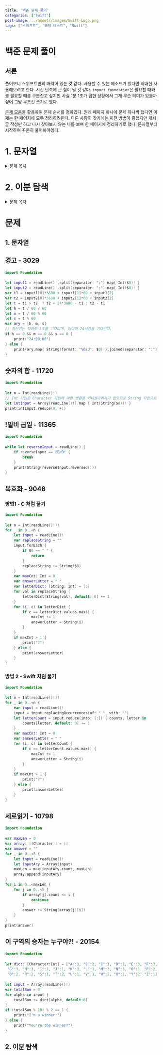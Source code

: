 ```yaml
---
title: '백준 문제 풀이'
categories: ['Swift']
post-image: ../assets/images/Swift-Logo.png
tags: ["스위프트", "코딩 테스트", "Swift"]
---
```


# 백준 문제 풀이

## 서론

풀어보니 스위프트만의 매력이 있는 것 같다. 사용할 수 있는 메소드가 있다면 최대한 사용해보려고 한다. 시간 단축에 큰 힘이 될 것 같다. `import foundation`은 필요할 때와 불 필요할 때를 구분짓고 싶지만 사실 1분 1초가 급한 상황에서 그게 무슨 의미가 있을까 싶어 그냥 무조건 쓰기로 했다.

[문제 모음](https://github.com/tony9402/baekjoon)을 활용하여 문제 순서를 정하였다. 원래 페이지 하나에 문제 하나씩 했다면 이제는 한 페이지에 모두 정리하려한다.
다른 사람이 찾기에는 이전 방법이 좋겠지만 게시글 작성만 하고 다시 찾아보지 않는 나를 보며 한 페이지에 정리하기로 했다.
문자열부터 시작하여 꾸준히 풀어봐야겠다.

# 1. 문자열
<details>
<summary>문제 목차</summary>
<div markdown="1">

|          순번          |        문제 번호         |        문제 이름         |         난이도          |        풀이 링크        |
| :-----: | :-----: | :-----: | :-----: | :-----: |
| 00 | <a href="https://www.acmicpc.net/problem/3029" target="_blank">3029</a> | <a href="https://www.acmicpc.net/problem/3029" target="_blank">경고</a> | ![](/assets/images/b3.svg){: width="4%" height="4%"} |  [바로가기](#경고---3029) |
| 01 | <a href="https://www.acmicpc.net/problem/11720" target="_blank">11720</a> | <a href="https://www.acmicpc.net/problem/11720" target="_blank">숫자의 합</a> | ![](/assets/images/b2.svg){: width="4%" height="4%"} | [바로가기](#숫자의-합---11720)|
| 02 | <a href="https://www.acmicpc.net/problem/11365" target="_blank">11365</a> | <a href="https://www.acmicpc.net/problem/11365" target="_blank">!밀비 급일</a> | ![](/assets/images/b2.svg){: width="4%" height="4%"} | [바로가기](#밀비-급일---11365) |
| 03 | <a href="https://www.acmicpc.net/problem/9046" target="_blank">9046</a> | <a href="https://www.acmicpc.net/problem/9046" target="_blank">복호화</a> | ![](/assets/images/b1.svg){: width="4%" height="4%"} | [바로가기](#복호화---9046) |
| 04 | <a href="https://www.acmicpc.net/problem/10798" target="_blank">10798</a> | <a href="https://www.acmicpc.net/problem/10798" target="_blank">세로읽기</a> | ![](/assets/images/b1.svg){: width="4%" height="4%"} | [바로가기](#세로읽기---10798) |
| 05 | <a href="https://www.acmicpc.net/problem/20154" target="_blank">20154</a> | <a href="https://www.acmicpc.net/problem/20154" target="_blank">이 구역의 승자는 누구야?!</a> | ![](/assets/images/b1.svg){: width="4%" height="4%"} | [바로가기](#이-구역의-승자는-누구야---20154)|

</div>
</details>

# 2. 이분 탐색
<details>
<summary>문제 목차</summary>
<div markdown="1">

|          순번          |         문제 번호         |        문제 이름         |         난이도          |        풀이 링크         |
| :-----: | :-----: | :-----: | :-----: | :-----: |
| 00 | <a href="https://www.acmicpc.net/problem/1789" target="_blank">1789</a> | <a href="https://www.acmicpc.net/problem/1789" target="_blank">수들의 합</a> | ![](/assets/images/s5.svg){: width="4%" height="4%"} | [바로가기](#수들의-합---1789) |
| 01 | <a href="https://www.acmicpc.net/problem/2417" target="_blank">2417</a> | <a href="https://www.acmicpc.net/problem/2417" target="_blank">정수 제곱근</a> | ![](/assets/images/s4.svg){: width="4%" height="4%"} | [바로가기](#정수-제곱근---2417) |
| 02 | <a href="https://www.acmicpc.net/problem/10815" target="_blank">10815</a> | <a href="https://www.acmicpc.net/problem/10815" target="_blank">숫자 카드</a> | ![](/assets/images/s4.svg){: width="4%" height="4%"} | [바로가기](#숫자-카드---10815) |
| 03 | <a href="https://www.acmicpc.net/problem/2805" target="_blank">2805</a> | <a href="https://www.acmicpc.net/problem/2805" target="_blank">나무 자르기</a> | ![](/assets/images/s3.svg){: width="4%" height="4%"} | [바로가기](#나무-자르기---2805) |
| 04 | <a href="https://www.acmicpc.net/problem/1654" target="_blank">1654</a> | <a href="https://www.acmicpc.net/problem/1654" target="_blank">랜선 자르기</a> |![](/assets/images/s3.svg){: width="4%" height="4%"} | [바로가기](#랜선-자르기---1654) |
| 05 | <a href="https://www.acmicpc.net/problem/2512" target="_blank">2512</a> | <a href="https://www.acmicpc.net/problem/2512" target="_blank">예산</a> | ![](/assets/images/s3.svg){: width="4%" height="4%"} | [바로가기](#예산---2512) |
| 06 | <a href="https://www.acmicpc.net/problem/19637" target="_blank">19637</a> | <a href="https://www.acmicpc.net/problem/19637" target="_blank">IF문 좀 대신 써줘</a> | ![](/assets/images/s3.svg){: width="4%" height="4%"} | [바로가기](#IF문-좀-대신-써줘---19637) |
| 07 | <a href="https://www.acmicpc.net/problem/11663" target="_blank">11663</a> | <a href="https://www.acmicpc.net/problem/11663" target="_blank">선분 위의 점</a> | ![](/assets/images/s3.svg){: width="4%" height="4%"} | [바로가기](#선분-위의-점---11663) |
| 08 | <a href="https://www.acmicpc.net/problem/22871" target="_blank">22871</a> | <a href="https://www.acmicpc.net/problem/22871" target="_blank">징검다리 건너기 (large)</a> | ![](/assets/images/s1.svg){: width="4%" height="4%"} | [바로가기](#징검다리-건너기-large---22871) |

</div>
</details>

# 문제
## 1. 문자열
## 경고 - 3029
```swift
import Foundation

let input1 = readLine()!.split(separator: ":").map{ Int($0)! }
let input2 = readLine()!.split(separator: ":").map{ Int($0)! }
var t1 = input1[0]*3600 + input1[1]*60 + input1[2]
var t2 = input2[0]*3600 + input2[1]*60 + input2[2]
let t = t1 > t2  ? t2 + 24*3600 - t1 : t2 - t1
let h = t / 60 / 60
let m = t / 60 % 60
let s = t % 60
var ary = [h, m, s]
// 정인이는 적어도 1초를 기다리며, 많아야 24시간을 기다린다.
if h == 0 && m == 0 && s == 0 {
    print("24:00:00")
} else {
    print(ary.map{ String(format: "%02d", $0) }.joined(separator: ":"))
}
```
## 숫자의 합 - 11720
```swift
import Foundation

let n = Int(readLine()!)
// Int 타입은 Character 타입에 대한 변환용 이니셜라이저가 없으므로 String 타입으로 변환한 후 사용한다.
let intInput = Array(readLine()!).map { Int(String($0))! }
print(intInput.reduce(0, +))
```
## !밀비 급일 - 11365
```swift
import Foundation

while let reverseInput = readLine() {
    if reverseInput == "END" {
        break
    }
    print(String(reverseInput.reversed()))
}
```
## 복호화 - 9046
### 방법1 - C 처럼 풀기
```swift
import Foundation

let n = Int(readLine()!)!
for _ in 0..<n {
    let input = readLine()!
    var replaceString = ""
    input.forEach {
        if $0 == " " {
            return
        }
        replaceString += String($0)
    }
    var maxCnt: Int = 0
    var answerLetter = " "
    var letterDict: [String: Int] = [:]
    for val in replaceString {
        letterDict[String(val), default: 0] += 1
    }
    for (i, c) in letterDict {
        if c == letterDict.values.max() {
            maxCnt += 1
            answerLetter = String(i)
        }
    }
    if maxCnt > 1 {
        print("?")
    } else {
        print(answerLetter)
    }
}
```
### 방법 2 - Swift 처럼 풀기
```swift
import Foundation

let n = Int(readLine()!)!
for _ in 0..<n {
    var input = readLine()!
    input = input.replacingOccurrences(of: " ", with: "")
    let letterCount = input.reduce(into: [:]) { counts, letter in
        counts[letter, default: 0] += 1
    }
    var maxCnt: Int = 0
    var answerLetter = " "
    for (i, c) in letterCount {
        if c == letterCount.values.max() {
            maxCnt += 1
            answerLetter = String(i)
        }
    }
    if maxCnt > 1 {
        print("?")
    } else {
        print(answerLetter)
    }
}
```
## 세로읽기 - 10798
```swift
import Foundation

var maxLen = 0
var array: [[Character]] = []
var answer = ""
for _ in 0..<5 {
    let input = readLine()!
    let inputAry = Array(input)
    maxLen = max(inputAry.count, maxLen)
    array.append(inputAry)
}
for i in 0..<maxLen {
    for j in 0..<5 {
        if array[j].count <= i {
            continue
        }
        answer += String(array[j][i])
    }
}
print(answer)
```
## 이 구역의 승자는 누구야?! - 20154
```swift
import Foundation

let dict: [Character:Int] = ["A":3, "B":2, "C":1, "D":2, "E":3, "F":3, \
 "G":3, "H":3, "I":1, "J":1, "K":3, "L":1, "M":3, "N":3, "O":1, "P":2, \
 "Q":2, "R":2, "S":1, "T":2, "U":1, "V":1, "W":2, "X":2, "Y":2, "Z":1]

let input = Array(readLine()!)
var totalSum = 0
for alpha in input {
    totalSum += dict[alpha, default:0]
}
if (totalSum % 10) % 2 == 1 {
    print("I'm a winner!")
} else {
    print("You're the winner?")
}
```

## 2. 이분 탐색